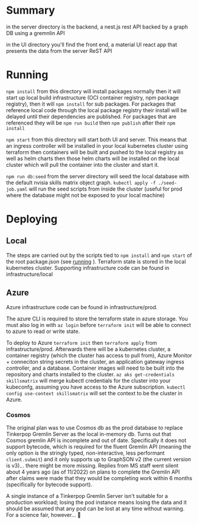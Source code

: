 # Summary

in the server directory is the backend, a nest.js rest API backed by a graph DB using a gremnlin API

in the UI directory you'll find the front end, a material UI react app that presents the data from the server ReST API

# Running

`npm install` from this directory will install packages normally then it will start up local build infrastructure (OCI container registry, npm package registry), then it will `npm install` for sub packages. For packages that reference local code through the local package registry their install will be delayed until their dependencies are published. For packages that are referenced they will be `npm run build` then `npm publish` after their `npm install`

`npm start` from this directory will start both UI and server. This means that an ingress controller will be installed in your local kubernetes cluster using terraform then containers will be built and pushed to the local registry as well as helm charts then those helm charts will be installed on the local cluster which will pull the container into the cluster and start it.

`npm run db:seed` from the server directory will seed the local database with the default nvisia skills matrix object graph. `kubectl apply -f ./seed-job.yaml` will run the seed scripts from inside the cluster (useful for prod where the database might not be exposed to your local machine)

# Deploying

## Local

The steps are carried out by the scripts tied to `npm install` and `npm start` of the root package.json (see [running](#running) ). Terraform state is stored in the local kubernetes cluster. Supporting infrastructure code can be found in infrastructure/local

## Azure

Azure infrastructure code can be found in infrastructure/prod.

The azure CLI is required to store the terraform state in azure storage. You must also log in with `az login` before `terraform init` will be able to connect to azure to read or write state.

To deploy to Azure `terraform init` then `terraform apply` from infrastructure/prod. Afterwards there will be a kubernetes cluster, a container registry (which the cluster has access to pull from), Azure Monitor + conneciton string secrets in the cluster, an application gateway ingress controller, and a database. Container images will need to be built into the repository and charts installed to the cluster. `az aks get-credentials skillsmatrix` will merge kubectl credentials for the cluster into your kubeconfg, assuming you have access to the Azure subscription. `kubectl config use-context skillsmatrix` will set the context to be the cluster in Azure.

### Cosmos

The original plan was to use Cosmos db as the prod database to replace Tinkerpop Gremlin Server as the local in-memory db. Turns out that Cosmos gremlin API is incomplete and out of date. Specifically it does not support bytecode, which is required for the fluent Gremlin API (meaning the only option is the stringly typed, non-interactive, less performant `client.submit`) and it only supports up to GraphSON v2 (the current version is v3)... there might be more missing. Replies from MS staff went silent about 4 years ago (as of 11/2022) on plans to complete the Gremlin API after claims were made that they would be completing work within 6 months (specifically for bytecode support).

A single instance of a Tinkerpop Gremlin Server isn't suitable for a production workload; losing the pod instance means losing the data and it should be assumed that any pod can be lost at any time without warning. For a science fair, however... 🤔
